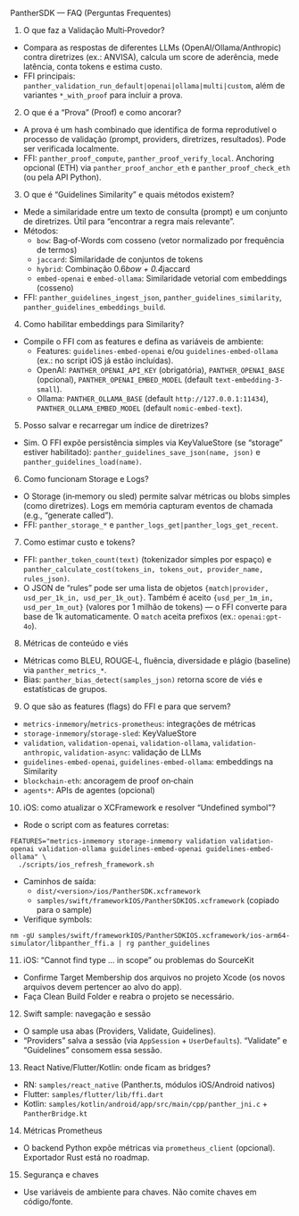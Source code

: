 PantherSDK — FAQ (Perguntas Frequentes)

1) O que faz a Validação Multi‑Provedor?
- Compara as respostas de diferentes LLMs (OpenAI/Ollama/Anthropic) contra diretrizes (ex.: ANVISA), calcula um score de aderência, mede latência, conta tokens e estima custo.
- FFI principais: `panther_validation_run_default|openai|ollama|multi|custom`, além de variantes `*_with_proof` para incluir a prova.

2) O que é a “Prova” (Proof) e como ancorar?
- A prova é um hash combinado que identifica de forma reprodutível o processo de validação (prompt, providers, diretrizes, resultados). Pode ser verificada localmente.
- FFI: `panther_proof_compute`, `panther_proof_verify_local`. Anchoring opcional (ETH) via `panther_proof_anchor_eth` e `panther_proof_check_eth` (ou pela API Python).

3) O que é “Guidelines Similarity” e quais métodos existem?
- Mede a similaridade entre um texto de consulta (prompt) e um conjunto de diretrizes. Útil para “encontrar a regra mais relevante”.
- Métodos:
  - `bow`: Bag‑of‑Words com cosseno (vetor normalizado por frequência de termos)
  - `jaccard`: Similaridade de conjuntos de tokens
  - `hybrid`: Combinação 0.6*bow + 0.4*jaccard
  - `embed-openai` e `embed-ollama`: Similaridade vetorial com embeddings (cosseno)
- FFI: `panther_guidelines_ingest_json`, `panther_guidelines_similarity`, `panther_guidelines_embeddings_build`.

4) Como habilitar embeddings para Similarity?
- Compile o FFI com as features e defina as variáveis de ambiente:
  - Features: `guidelines-embed-openai` e/ou `guidelines-embed-ollama` (ex.: no script iOS já estão incluídas).
  - OpenAI: `PANTHER_OPENAI_API_KEY` (obrigatória), `PANTHER_OPENAI_BASE` (opcional), `PANTHER_OPENAI_EMBED_MODEL` (default `text-embedding-3-small`).
  - Ollama: `PANTHER_OLLAMA_BASE` (default `http://127.0.0.1:11434`), `PANTHER_OLLAMA_EMBED_MODEL` (default `nomic-embed-text`).

5) Posso salvar e recarregar um índice de diretrizes?
- Sim. O FFI expõe persistência simples via KeyValueStore (se “storage” estiver habilitado): `panther_guidelines_save_json(name, json)` e `panther_guidelines_load(name)`.

6) Como funcionam Storage e Logs?
- O Storage (in‑memory ou sled) permite salvar métricas ou blobs simples (como diretrizes). Logs em memória capturam eventos de chamada (e.g., “generate called”).
- FFI: `panther_storage_*` e `panther_logs_get|panther_logs_get_recent`.

7) Como estimar custo e tokens?
- FFI: `panther_token_count(text)` (tokenizador simples por espaço) e `panther_calculate_cost(tokens_in, tokens_out, provider_name, rules_json)`.
- O JSON de “rules” pode ser uma lista de objetos `{match|provider, usd_per_1k_in, usd_per_1k_out}`. Também é aceito `{usd_per_1m_in, usd_per_1m_out}` (valores por 1 milhão de tokens) — o FFI converte para base de 1k automaticamente. O `match` aceita prefixos (ex.: `openai:gpt-4o`).

8) Métricas de conteúdo e viés
- Métricas como BLEU, ROUGE‑L, fluência, diversidade e plágio (baseline) via `panther_metrics_*`.
- Bias: `panther_bias_detect(samples_json)` retorna score de viés e estatísticas de grupos.

9) O que são as features (flags) do FFI e para que servem?
- `metrics-inmemory`/`metrics-prometheus`: integrações de métricas
- `storage-inmemory`/`storage-sled`: KeyValueStore
- `validation`, `validation-openai`, `validation-ollama`, `validation-anthropic`, `validation-async`: validação de LLMs
- `guidelines-embed-openai`, `guidelines-embed-ollama`: embeddings na Similarity
- `blockchain-eth`: ancoragem de proof on‑chain
- `agents*`: APIs de agentes (opcional)

10) iOS: como atualizar o XCFramework e resolver “Undefined symbol”? 
- Rode o script com as features corretas:
```
FEATURES="metrics-inmemory storage-inmemory validation validation-openai validation-ollama guidelines-embed-openai guidelines-embed-ollama" \
  ./scripts/ios_refresh_framework.sh
```
- Caminhos de saída:
  - `dist/<version>/ios/PantherSDK.xcframework`
  - `samples/swift/frameworkIOS/PantherSDKIOS.xcframework` (copiado para o sample)
- Verifique symbols:
```
nm -gU samples/swift/frameworkIOS/PantherSDKIOS.xcframework/ios-arm64-simulator/libpanther_ffi.a | rg panther_guidelines
```

11) iOS: “Cannot find type … in scope” ou problemas do SourceKit
- Confirme Target Membership dos arquivos no projeto Xcode (os novos arquivos devem pertencer ao alvo do app).
- Faça Clean Build Folder e reabra o projeto se necessário.

12) Swift sample: navegação e sessão
- O sample usa abas (Providers, Validate, Guidelines).
- “Providers” salva a sessão (via `AppSession` + `UserDefaults`). “Validate” e “Guidelines” consomem essa sessão.

13) React Native/Flutter/Kotlin: onde ficam as bridges?
- RN: `samples/react_native` (Panther.ts, módulos iOS/Android nativos)
- Flutter: `samples/flutter/lib/ffi.dart`
- Kotlin: `samples/kotlin/android/app/src/main/cpp/panther_jni.c` + `PantherBridge.kt`

14) Métricas Prometheus
- O backend Python expõe métricas via `prometheus_client` (opcional). Exportador Rust está no roadmap.

15) Segurança e chaves
- Use variáveis de ambiente para chaves. Não comite chaves em código/fonte.
